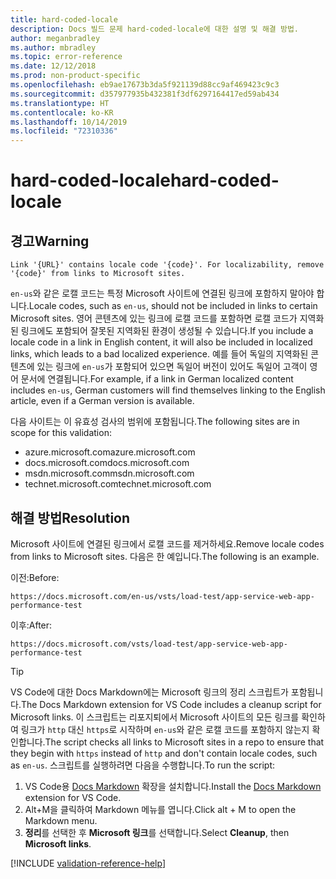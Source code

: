 ```yaml
---
title: hard-coded-locale
description: Docs 빌드 문제 hard-coded-locale에 대한 설명 및 해결 방법.
author: meganbradley
ms.author: mbradley
ms.topic: error-reference
ms.date: 12/12/2018
ms.prod: non-product-specific
ms.openlocfilehash: eb9ae17673b3da5f921139d88cc9af469423c9c3
ms.sourcegitcommit: d357977935b432381f3df6297164417ed59ab434
ms.translationtype: HT
ms.contentlocale: ko-KR
ms.lasthandoff: 10/14/2019
ms.locfileid: "72310336"
---
```

# <a name="hard-coded-locale"></a><span data-ttu-id="3e0d0-103">hard-coded-locale</span><span class="sxs-lookup"><span data-stu-id="3e0d0-103">hard-coded-locale</span></span>

## <a name="warning"></a><span data-ttu-id="3e0d0-104">경고</span><span class="sxs-lookup"><span data-stu-id="3e0d0-104">Warning</span></span>

`Link '{URL}' contains locale code '{code}'. For localizability, remove '{code}' from links to Microsoft sites.`

<span data-ttu-id="3e0d0-105">`en-us`와 같은 로캘 코드는 특정 Microsoft 사이트에 연결된 링크에 포함하지 말아야 합니다.</span><span class="sxs-lookup"><span data-stu-id="3e0d0-105">Locale codes, such as `en-us`, should not be included in links to certain Microsoft sites.</span></span> <span data-ttu-id="3e0d0-106">영어 콘텐츠에 있는 링크에 로캘 코드를 포함하면 로캘 코드가 지역화된 링크에도 포함되어 잘못된 지역화된 환경이 생성될 수 있습니다.</span><span class="sxs-lookup"><span data-stu-id="3e0d0-106">If you include a locale code in a link in English content, it will also be included in localized links, which leads to a bad localized experience.</span></span> <span data-ttu-id="3e0d0-107">예를 들어 독일의 지역화된 콘텐츠에 있는 링크에 `en-us`가 포함되어 있으면 독일어 버전이 있어도 독일어 고객이 영어 문서에 연결됩니다.</span><span class="sxs-lookup"><span data-stu-id="3e0d0-107">For example, if a link in German localized content includes `en-us`, German customers will find themselves linking to the English article, even if a German version is available.</span></span>

<span data-ttu-id="3e0d0-108">다음 사이트는 이 유효성 검사의 범위에 포함됩니다.</span><span class="sxs-lookup"><span data-stu-id="3e0d0-108">The following sites are in scope for this validation:</span></span>

- <span data-ttu-id="3e0d0-109">azure.microsoft.com</span><span class="sxs-lookup"><span data-stu-id="3e0d0-109">azure.microsoft.com</span></span>
- <span data-ttu-id="3e0d0-110">docs.microsoft.com</span><span class="sxs-lookup"><span data-stu-id="3e0d0-110">docs.microsoft.com</span></span>
- <span data-ttu-id="3e0d0-111">msdn.microsoft.com</span><span class="sxs-lookup"><span data-stu-id="3e0d0-111">msdn.microsoft.com</span></span>
- <span data-ttu-id="3e0d0-112">technet.microsoft.com</span><span class="sxs-lookup"><span data-stu-id="3e0d0-112">technet.microsoft.com</span></span>

## <a name="resolution"></a><span data-ttu-id="3e0d0-113">해결 방법</span><span class="sxs-lookup"><span data-stu-id="3e0d0-113">Resolution</span></span>

<span data-ttu-id="3e0d0-114">Microsoft 사이트에 연결된 링크에서 로캘 코드를 제거하세요.</span><span class="sxs-lookup"><span data-stu-id="3e0d0-114">Remove locale codes from links to Microsoft sites.</span></span> <span data-ttu-id="3e0d0-115">다음은 한 예입니다.</span><span class="sxs-lookup"><span data-stu-id="3e0d0-115">The following is an example.</span></span>

<span data-ttu-id="3e0d0-116">이전:</span><span class="sxs-lookup"><span data-stu-id="3e0d0-116">Before:</span></span>

`https://docs.microsoft.com/en-us/vsts/load-test/app-service-web-app-performance-test`

<span data-ttu-id="3e0d0-117">이후:</span><span class="sxs-lookup"><span data-stu-id="3e0d0-117">After:</span></span>

`https://docs.microsoft.com/vsts/load-test/app-service-web-app-performance-test`

> [!TIP]
> <span data-ttu-id="3e0d0-118">VS Code에 대한 Docs Markdown에는 Microsoft 링크의 정리 스크립트가 포함됩니다.</span><span class="sxs-lookup"><span data-stu-id="3e0d0-118">The Docs Markdown extension for VS Code includes a cleanup script for Microsoft links.</span></span> <span data-ttu-id="3e0d0-119">이 스크립트는 리포지퇴에서 Microsoft 사이트의 모든 링크를 확인하여 링크가 `http` 대신 `https`로 시작하며 `en-us`와 같은 로캘 코드를 포함하지 않는지 확인합니다.</span><span class="sxs-lookup"><span data-stu-id="3e0d0-119">The script checks all links to Microsoft sites in a repo to ensure that they begin with `https` instead of `http` and don't contain locale codes, such as `en-us`.</span></span> <span data-ttu-id="3e0d0-120">스크립트를 실행하려면 다음을 수행합니다.</span><span class="sxs-lookup"><span data-stu-id="3e0d0-120">To run the script:</span></span>
>
> 1. <span data-ttu-id="3e0d0-121">VS Code용 [Docs Markdown](https://marketplace.visualstudio.com/items?itemName=docsmsft.docs-markdown) 확장을 설치합니다.</span><span class="sxs-lookup"><span data-stu-id="3e0d0-121">Install the [Docs Markdown](https://marketplace.visualstudio.com/items?itemName=docsmsft.docs-markdown) extension for VS Code.</span></span>
> 1. <span data-ttu-id="3e0d0-122">Alt+M을 클릭하여 Markdown 메뉴를 엽니다.</span><span class="sxs-lookup"><span data-stu-id="3e0d0-122">Click alt + M to open the Markdown menu.</span></span>
> 1. <span data-ttu-id="3e0d0-123">**정리**를 선택한 후 **Microsoft 링크**를 선택합니다.</span><span class="sxs-lookup"><span data-stu-id="3e0d0-123">Select **Cleanup**, then **Microsoft links**.</span></span>

<!--make sure to add this file to your includes folder and verify the path-->
[!INCLUDE [validation-reference-help](includes/validation-reference-help.md)]